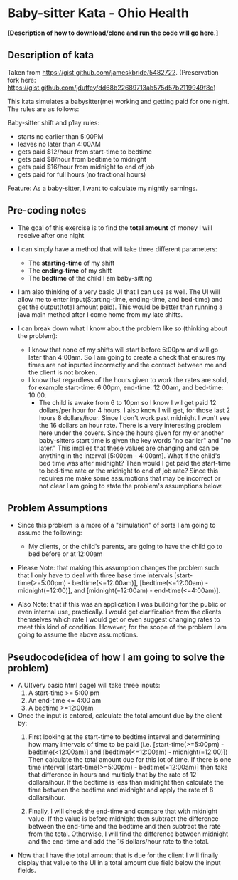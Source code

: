 # Baby-sitter Kata - Ohio Health
**[Description of how to download/clone and run the code will go here.]**

## Description of kata
Taken from https://gist.github.com/jameskbride/5482722. (Preservation fork here: https://gist.github.com/jduffey/dd68b22689713ab575d57b2119949f8c)

This kata simulates a babysitter(me) working and getting paid for one night.  The rules are as follows:

Baby-sitter shift and p1ay rules:
- starts no earlier than 5:00PM
- leaves no later than 4:00AM
- gets paid $12/hour from start-time to bedtime
- gets paid $8/hour from bedtime to midnight
- gets paid $16/hour from midnight to end of job
- gets paid for full hours (no fractional hours)

Feature:
As a baby-sitter, I want to calculate my
nightly earnings.  

## Pre-coding notes
- The goal of this exercise is to find the **total amount** of money I will receive after one night 
- I can simply have a method that will take three different parameters: 
	- The **starting-time** of my shift
	- The **ending-time** of my shift
	- The **bedtime** of the child I am baby-sitting
- I am also thinking of a very basic UI that I can use as well. The UI will allow me to enter input(Starting-time, ending-time, and bed-time)
 and get the output(total amount paid). This would be better than running a java main method after I come home from my late shifts.

- I can break down what I know about the problem like so (thinking about the problem):
    - I know that none of my shifts will start before 5:00pm and will go later than 4:00am. So I am going to create a
    check that ensures my times are not inputted incorrectly and the contract between me and the client is not broken.
    - I know that regardless of the hours given to work the rates are solid, for example start-time: 6:00pm, end-time: 12:00am, and 
    bed-time: 10:00. 
        - The child is awake from 6 to 10pm so I know I wil get paid 12 dollars/per hour for 4 hours. I also know I will get, for those 
        last 2 hours 8 dollars/hour. Since I don't work past midnight I won't see the 16 dollars an hour rate.
    There is a very interesting problem here under the covers. Since the hours given for my or another 
    baby-sitters start time is given the key words "no earlier" and "no later." This implies that these values are changing
    and can be anything in the interval [5:00pm - 4:00am]. What if the child's bed time was after midnight? Then would I get paid
    the start-time to bed-time rate or the midnight to end of job rate? Since this requires me make some assumptions that may be
    incorrect or not clear I am going to state the problem's assumptions below.   
        
 
## Problem Assumptions
- Since this problem is a more of a "simulation" of sorts I am going to assume the following:
    - My clients, or the child's parents, are going to have the child go to bed before or at 12:00am    
- Please Note: that making this assumption changes the problem such that I only have to deal with three base
time intervals [start-time(>=5:00pm) - bedtime(<=12:00am)], [bedtime(<=12:00am) - midnight(=12:00)], 
and [midnight(=12:00am) - end-time(<=4:00am)].

- Also Note: that if this was an application I was building for the public or even internal use, practically. I would
get clarification from the clients themselves which rate I would get or even suggest changing rates to 
meet this kind of condition. However, for the scope of the problem I am going to assume the above assumptions. 

## Pseudocode(idea of how I am going to solve the problem)
- A UI(very basic html page) will take three inputs:
	1. A start-time >= 5:00 pm
	2. An end-time <= 4:00 am
	3. A bedtime >=12:00am
- Once the input is entered, calculate the total amount due by the client by:
    1. First looking at the start-time to bedtime interval and determining how many intervals of time to be paid
        (i.e. [start-time(>=5:00pm) - bedtime(<12:00am)] and [bedtime(<=12:00am) - midnight(=12:00)]) Then calculate the
        total amount due for this lot of time. If there is one time interval [start-time(>=5:00pm) - bedtime(=12:00am)] then 
        take that difference in hours and multiply that by the rate of 12 dollars/hour. If the bedtime is less than midnight then calculate
        the time between the bedtime and midnight and apply the rate of 8 dollars/hour.
         
    2.  Finally, I will check the end-time and compare that with midnight value. If the value is before midnight then subtract the difference
        between the end-time and the bedtime and then subtract the rate from the total. Otherwise, I will find the difference between
        midnight and the end-time and add the 16 dollars/hour rate to the total. 
- Now that I have the total amount that is due for the client I will finally display that value to the UI in a
  total amount due field below the input fields.  
